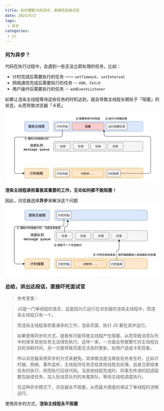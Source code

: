 ```yaml
---
title: 如何理解JS的异步，直接惊呆面试官
date: 2023/8/2
tags:
 - 异步
categories:
 - js
---
```


### 何为异步？

代码在执行过程中，会遇到一些无法立即处理的任务，比如：

- 计时完成后需要执行的任务 —— `setTimeout`、`setInterval`
- 网络通信完成后需要执行的任务 -- `XHR`、`Fetch`
- 用户操作后需要执行的任务 -- `addEventListener`

如果让渲染主线程等待这些任务的时机达到，就会导致主线程长期处于「阻塞」的状态，从而导致浏览器「卡死」

![](./../../.vuepress/public/eventloop_2.png)


**渲染主线程承担着极其重要的工作，无论如何都不能阻塞！**

因此，浏览器选择**异步**来解决这个问题
![](./../../.vuepress/public/eventloop_3.png)

### 总结，讲出这段话，直接吓死面试官
>参考答案：

>JS是一门单线程的语言，这是因为它运行在浏览器的渲染主线程中，而渲染主线程只有一个。
>
>而渲染主线程承担着诸多的工作，渲染页面、执行 JS 都在其中运行。
>
>如果使用同步的方式，就极有可能导致主线程产生阻塞，从而导致消息队列中的很多其他任务无法得到执行。这样一来，一方面会导致繁忙的主线程白白的消耗时间，另一方面导致页面无法及时更新，给用户造成卡死现象。
>
>所以浏览器采用异步的方式来避免。具体做法是当某些任务发生时，比如计时器、网络、事件监听，主线程将任务交给其他线程去处理，自身立即结束任务的执行，转而执行后续代码。当其他线程完成时，将事先传递的回调函数包装成任务，加入到消息队列的末尾排队，等待主线程调度执行。
>
>在这种异步模式下，浏览器永不阻塞，从而最大限度的保证了单线程的流畅运行。

使用异步的方式，**渲染主线程永不阻塞**